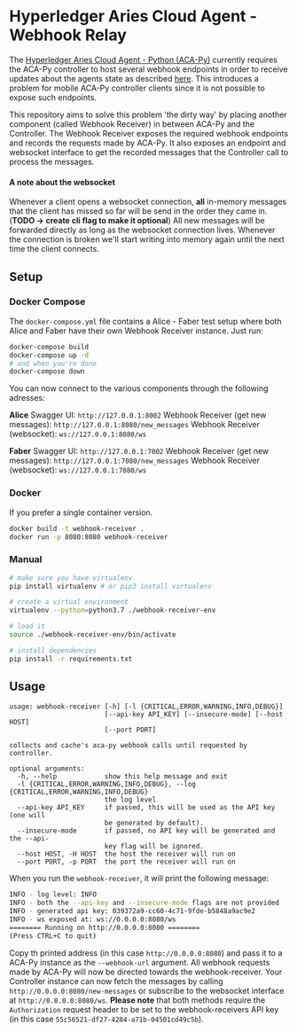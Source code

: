 # Hyperledger Aries Cloud Agent - Webhook Relay

The [Hyperledger Aries Cloud Agent - Python (ACA-Py)](https://github.com/hyperledger/aries-cloudagent-python/tree/01fc73be644439fa27ab43089353859f08517ba2) currently requires the ACA-Py controller to host several webhook endpoints in order to receive updates about the agents state as described [here](https://github.com/hyperledger/aries-cloudagent-python/blob/01fc73be644439fa27ab43089353859f08517ba2/AdminAPI.md). This introduces a problem for mobile ACA-Py controller clients since it is not possible to expose such endpoints.

This repository aims to solve this problem 'the dirty way' by placing another component (called Webhook Receiver) in between ACA-Py and the Controller. The Webhook Receiver exposes the required webhook endpoints and records the requests made by ACA-Py. It also exposes an endpoint and websocket interface to get the recorded messages that the Controller call to process the messages.

#### A note about the websocket
Whenever a client opens a websocket connection, **all** in-memory messages that the client has missed so far will be send in the order they came in. (**TODO -> create cli flag to make it optional**) All new messages will be forwarded directly as long as the websocket connection lives. Whenever the connection is broken we'll start writing into memory again until the next time the client connects.


## Setup

### Docker Compose
The `docker-compose.yml` file contains a Alice - Faber test setup where both Alice and Faber have their own Webhook Receiver instance. Just run:
```bash
docker-compose build
docker-compose up -d
# and when you're done
docker-compose down
```

You can now connect to the various components through the following adresses:


**Alice**
Swagger UI: `http://127.0.0.1:8002`
Webhook Receiver (get new messages): `http://127.0.0.1:8080/new_messages`
Webhook Receiver (websocket): `ws://127.0.0.1:8080/ws`

**Faber**
Swagger UI: `http://127.0.0.1:7002`
Webhook Receiver (get new messages): `http://127.0.0.1:7080/new_messages`
Webhook Receiver (websocket): `ws://127.0.0.1:7080/ws`

### Docker
If you prefer a single container version.

```bash
docker build -t webhook-receiver .
docker run -p 8080:8080 webhook-receiver 
```

### Manual
```bash
# make sure you have virtualenv
pip install virtualenv # or pip3 install virtualenv

# create a virtual environment
virtualenv --python=python3.7 ./webhook-receiver-env

# load it
source ./webhook-receiver-env/bin/activate

# install dependencies
pip install -r requirements.txt
```

## Usage
```
usage: webhook-receiver [-h] [-l {CRITICAL,ERROR,WARNING,INFO,DEBUG}]
                        [--api-key API_KEY] [--insecure-mode] [--host HOST]
                        [--port PORT]

collects and cache's aca-py webhook calls until requested by controller.

optional arguments:
  -h, --help            show this help message and exit
  -l {CRITICAL,ERROR,WARNING,INFO,DEBUG}, --log {CRITICAL,ERROR,WARNING,INFO,DEBUG}
                        the log level
  --api-key API_KEY     if passed, this will be used as the API key (one will
                        be generated by default).
  --insecure-mode       if passed, no API key will be generated and the --api-
                        key flag will be ignored.
  --host HOST, -H HOST  the host the receiver will run on
  --port PORT, -p PORT  the port the receiver will run on
```

When you run the `webhook-receiver`, it will print the following message:
```bash
INFO - log level: INFO
INFO - both the --api-key and --insecure-mode flags are not provided
INFO - generated api key: 039372a9-cc60-4c71-9fde-b5848a9ac9e2
INFO - ws exposed at: ws://0.0.0.0:8080/ws
======== Running on http://0.0.0.0:8080 ========
(Press CTRL+C to quit)
```
Copy th printed address (in this case `http://0.0.0.0:8080`) and pass it to a ACA-Py instance as the `--webhook-url` argument. All webhook requests made by ACA-Py will now be directed towards the webhook-receiver. Your Controller instance can now fetch the messages by calling `http://0.0.0.0:8080/new-messages` or subscribe to the websocket interface at `http://0.0.0.0:8080/ws`. **Please note** that both methods require the `Authorization` request header to be set to the webhook-receivers API key (in this case `55c56521-df27-4284-a71b-04501cd49c5b`).